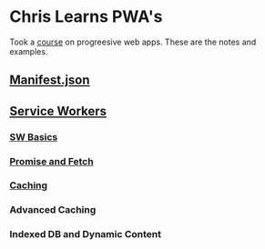 # Chris Learns PWA's

Took a [course](https://www.udemy.com/course/progressive-web-app-pwa-the-complete-guide) on progreesive web apps. These are the notes and examples. 

## [Manifest.json](https://github.com/teamallnighter/chris-learns-progressive-web-apps/tree/main/App%20Manifest)

## [Service Workers](https://github.com/teamallnighter/chris-learns-progressive-web-apps/tree/main/Service%20Workers)

### [SW Basics](https://github.com/teamallnighter/chris-learns-progressive-web-apps/tree/main/Service%20Workers/Service%20worker%20basics)

### [Promise and Fetch](https://github.com/teamallnighter/chris-learns-progressive-web-apps/tree/main/Service%20Workers/Promise%26Fetch)

### [Caching](https://github.com/teamallnighter/chris-learns-progressive-web-apps/tree/main/Service%20Workers/Caching)

### Advanced Caching 

### Indexed DB and Dynamic Content
